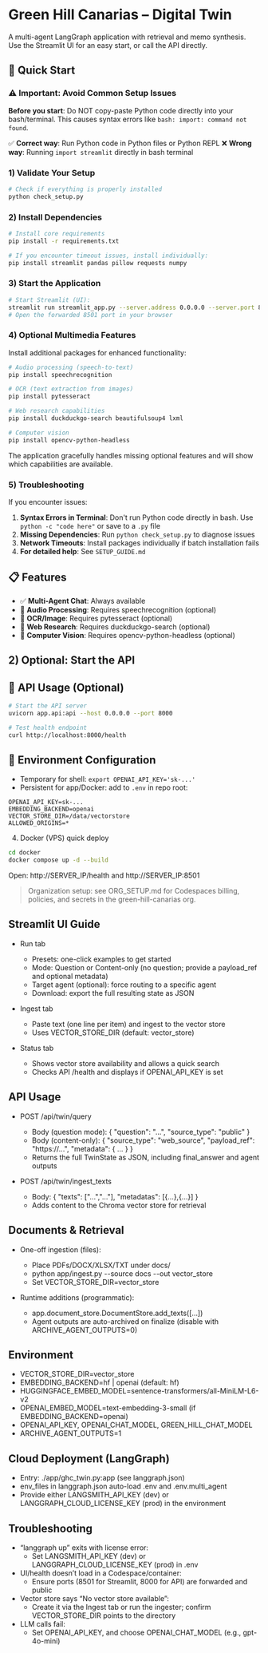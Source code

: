 # Green Hill Canarias – Digital Twin

A multi-agent LangGraph application with retrieval and memo synthesis. Use the Streamlit UI for an easy start, or call the API directly.

## 🚀 Quick Start

### ⚠️ Important: Avoid Common Setup Issues

**Before you start**: Do NOT copy-paste Python code directly into your bash/terminal. This causes syntax errors like `bash: import: command not found`.

✅ **Correct way**: Run Python code in Python files or Python REPL
❌ **Wrong way**: Running `import streamlit` directly in bash terminal

### 1) Validate Your Setup

```bash
# Check if everything is properly installed
python check_setup.py
```

### 2) Install Dependencies

```bash
# Install core requirements
pip install -r requirements.txt

# If you encounter timeout issues, install individually:
pip install streamlit pandas pillow requests numpy
```

### 3) Start the Application

```bash
# Start Streamlit (UI):
streamlit run streamlit_app.py --server.address 0.0.0.0 --server.port 8501
# Open the forwarded 8501 port in your browser
```

### 4) Optional Multimedia Features

Install additional packages for enhanced functionality:

```bash
# Audio processing (speech-to-text)
pip install speechrecognition

# OCR (text extraction from images)
pip install pytesseract

# Web research capabilities  
pip install duckduckgo-search beautifulsoup4 lxml

# Computer vision
pip install opencv-python-headless
```

The application gracefully handles missing optional features and will show which capabilities are available.

### 5) Troubleshooting

If you encounter issues:

1. **Syntax Errors in Terminal**: Don't run Python code directly in bash. Use `python -c "code here"` or save to a `.py` file
2. **Missing Dependencies**: Run `python check_setup.py` to diagnose issues
3. **Network Timeouts**: Install packages individually if batch installation fails
4. **For detailed help**: See `SETUP_GUIDE.md`

## 📋 Features

- ✅ **Multi-Agent Chat**: Always available
- 🔄 **Audio Processing**: Requires speechrecognition (optional)
- 🔄 **OCR/Image**: Requires pytesseract (optional)  
- 🔄 **Web Research**: Requires duckduckgo-search (optional)
- 🔄 **Computer Vision**: Requires opencv-python-headless (optional)

## 2) Optional: Start the API

## 🔧 API Usage (Optional)

```bash
# Start the API server
uvicorn app.api:api --host 0.0.0.0 --port 8000

# Test health endpoint
curl http://localhost:8000/health
```

## 🌿 Environment Configuration

- Temporary for shell: `export OPENAI_API_KEY='sk-...'`
- Persistent for app/Docker: add to `.env` in repo root:

```env
OPENAI_API_KEY=sk-...
EMBEDDING_BACKEND=openai
VECTOR_STORE_DIR=/data/vectorstore
ALLOWED_ORIGINS=*
```

4) Docker (VPS) quick deploy

```bash
cd docker
docker compose up -d --build
```

Open: http://SERVER_IP/health and http://SERVER_IP:8501

> Organization setup: see ORG_SETUP.md for Codespaces billing, policies, and secrets in the green-hill-canarias org.

## Streamlit UI Guide

- Run tab
  - Presets: one-click examples to get started
  - Mode: Question or Content-only (no question; provide a payload_ref and optional metadata)
  - Target agent (optional): force routing to a specific agent
  - Download: export the full resulting state as JSON

- Ingest tab
  - Paste text (one line per item) and ingest to the vector store
  - Uses VECTOR_STORE_DIR (default: vector_store)

- Status tab
  - Shows vector store availability and allows a quick search
  - Checks API /health and displays if OPENAI_API_KEY is set

## API Usage

- POST /api/twin/query
  - Body (question mode): { "question": "...", "source_type": "public" }
  - Body (content-only): { "source_type": "web_source", "payload_ref": "https://...", "metadata": { ... } }
  - Returns the full TwinState as JSON, including final_answer and agent outputs

- POST /api/twin/ingest_texts
  - Body: { "texts": ["...","..."], "metadatas": [{...},{...}] }
  - Adds content to the Chroma vector store for retrieval

## Documents & Retrieval

- One-off ingestion (files):
  - Place PDFs/DOCX/XLSX/TXT under docs/
  - python app/ingest.py --source docs --out vector_store
  - Set VECTOR_STORE_DIR=vector_store

- Runtime additions (programmatic):
  - app.document_store.DocumentStore.add_texts([...])
  - Agent outputs are auto-archived on finalize (disable with ARCHIVE_AGENT_OUTPUTS=0)

## Environment

- VECTOR_STORE_DIR=vector_store
- EMBEDDING_BACKEND=hf | openai (default: hf)
- HUGGINGFACE_EMBED_MODEL=sentence-transformers/all-MiniLM-L6-v2
- OPENAI_EMBED_MODEL=text-embedding-3-small (if EMBEDDING_BACKEND=openai)
- OPENAI_API_KEY, OPENAI_CHAT_MODEL, GREEN_HILL_CHAT_MODEL
- ARCHIVE_AGENT_OUTPUTS=1

## Cloud Deployment (LangGraph)

- Entry: ./app/ghc_twin.py:app (see langgraph.json)
- env_files in langgraph.json auto-load .env and .env.multi_agent
- Provide either LANGSMITH_API_KEY (dev) or LANGGRAPH_CLOUD_LICENSE_KEY (prod) in the environment

## Troubleshooting

- “langgraph up” exits with license error:
  - Set LANGSMITH_API_KEY (dev) or LANGGRAPH_CLOUD_LICENSE_KEY (prod) in .env
- UI/health doesn’t load in a Codespace/container:
  - Ensure ports (8501 for Streamlit, 8000 for API) are forwarded and public
- Vector store says “No vector store available”:
  - Create it via the Ingest tab or run the ingester; confirm VECTOR_STORE_DIR points to the directory
- LLM calls fail:
  - Set OPENAI_API_KEY, and choose OPENAI_CHAT_MODEL (e.g., gpt-4o-mini)

